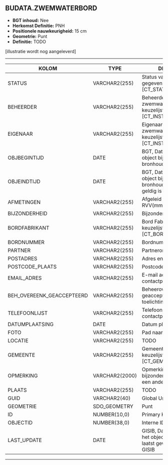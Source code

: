 ﻿## BUDATA.ZWEMWATERBORD


* __BGT inhoud:__ Nee
* __Herkomst Definitie:__ PNH
* __Positionele nauwkeurigheid:__ 15 cm
* __Geometrie:__ Punt
* __Definitie:__ TODO

[illustratie wordt nog aangeleverd]

***

|KOLOM                               |TYPE              |DEFINITIE|
|------                              |----              |-----    |
|STATUS                              |VARCHAR2(255)     |Status van de gegevens, keuzelijst [CT_STATUS]|
|BEHEERDER                           |VARCHAR2(255)     |Beheerder van het zwemwaterbord, keuzelijst [CT_INSTANTIE]|
|EIGENAAR                            |VARCHAR2(255)     |Eigenaar van het zwemwaterbord, keuzelijst [CT_INSTANTIE]|
|OBJBEGINTIJD                        |DATE              |BGT, Datum waarop het object bij de bronhouder is ontstaan|
|OBJEINDTIJD                         |DATE              |BGT, Datum waarop het object bij de bronhouder niet meer geldig is|
|AFMETINGEN                          |VARCHAR2(255)     |Afgeleid van standaard RVV(mm x mm)|
|BIJZONDERHEID                       |VARCHAR2(255)     |Bijzonderheden|
|BORDFABRIKANT                       |VARCHAR2(255)     |Bord Fabrikant, keuzelijst [CT_BORD_FABRIKANT]|
|BORDNUMMER                          |VARCHAR2(255)     |Bordnummer
|PARTNER                             |VARCHAR2(255)     |Partnerorganisatie
|POSTADRES                           |VARCHAR2(255)     |Adres en nummer
|POSTCODE_PLAATS                     |VARCHAR2(255)     |Postcode en plaats
|EMAIL_ADRES                         |VARCHAR2(255)     |E-mail adres contactpersoon
|BEH_OVEREENK_GEACCEPTEERD           |VARCHAR2(255)     |Beheerovereenkomst geaccepteerd: toelichting
|TELEFOONLIJST                       |VARCHAR2(255)     |Telefoonnummers van contactpersonen
|DATUMPLAATSING                      |DATE              |Datum plaatsing|
|FOTO                                |VARCHAR2(255)     |Pad naar de foto TODO|
|LOCATIE                             |VARCHAR2(255)     |TODO|
|GEMEENTE                            |VARCHAR2(255)     |Gemeente naam, keuzelijst [CT_GEMEENTE]|
|OPMERKING                           |VARCHAR2(2000)    |Opmerking (niet bijzonderheid, dat is een ander veld) TODO|
|PLAATS                              |VARCHAR2(255)     |TODO|
|GUID                                |VARCHAR2(40)      |Global Unique Identifier|
|GEOMETRIE                           |SDO_GEOMETRY      |Punt|
|ID                                  |NUMBER(10,0)      |Primary Key|
|OBJECTID                            |NUMBER(38,0)      |Interne ID ArcGIS|
|LAST_UPDATE                         |DATE              |GISIB, Datum waarop het object voor het laatst gewijzigd is in GISIB|


***
